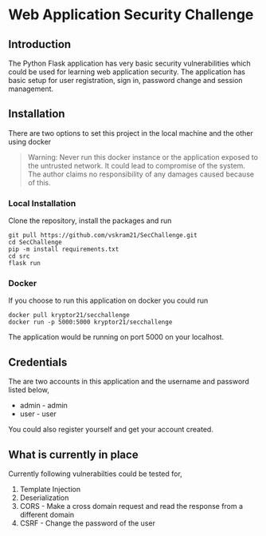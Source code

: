 # Web Application Security Challenge

## Introduction 

The Python Flask application has very basic security vulnerabilities which could be used for learning web application security.
The application has basic setup for user registration, sign in, password change and session management.

## Installation 

There are two options to set this project in the local machine and the other using docker 

> Warning: 
Never run this docker instance or the application exposed to the untrusted network. It could lead to compromise of the system. The author claims no responsibility of any damages caused because of this.

### Local Installation 

Clone the repository, install the packages and run 

```
git pull https://github.com/vskram21/SecChallenge.git
cd SecChallenge
pip -m install requirements.txt
cd src
flask run

```

### Docker 

If you choose to run this application on docker you could run 

```
docker pull kryptor21/secchallenge
docker run -p 5000:5000 kryptor21/secchallenge

```

The application would be running on port 5000 on your localhost.

## Credentials

The are two accounts in this application and the username and password listed below, 

- admin - admin
- user - user

You could also register yourself and get your account created.


## What is currently in place

Currently following vulnerabilties could be tested for,

1. Template Injection
2. Deserialization 
3. CORS - Make a cross domain request and read the response from a different domain
4. CSRF - Change the password of the user
